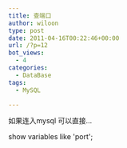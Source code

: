 ```yaml
---
title: 查端口
author: wiloon
type: post
date: 2011-04-16T00:22:46+00:00
url: /?p=12
bot_views:
  - 4
categories:
  - DataBase
tags:
  - MySQL

---
```

如果连入mysql 可以直接&#8230;

show variables like 'port';